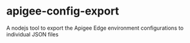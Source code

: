 # apigee-config-export
A nodejs tool to export the Apigee Edge environment configurations to individual JSON files
